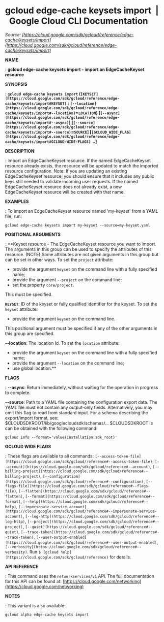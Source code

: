 # gcloud edge-cache keysets import  |  Google Cloud CLI Documentation

*Source: [https://cloud.google.com/sdk/gcloud/reference/edge-cache/keysets/import](https://cloud.google.com/sdk/gcloud/reference/edge-cache/keysets/import)*

**NAME**

: **gcloud edge-cache keysets import - import an EdgeCacheKeyset resource**

**SYNOPSIS**

: **`gcloud edge-cache keysets import` (`[KEYSET](https://cloud.google.com/sdk/gcloud/reference/edge-cache/keysets/import#KEYSET)` : `[--location](https://cloud.google.com/sdk/gcloud/reference/edge-cache/keysets/import#--location)`=`LOCATION`) [`[--async](https://cloud.google.com/sdk/gcloud/reference/edge-cache/keysets/import#--async)`] [`[--source](https://cloud.google.com/sdk/gcloud/reference/edge-cache/keysets/import#--source)`=`SOURCE`] [`[GCLOUD_WIDE_FLAG](https://cloud.google.com/sdk/gcloud/reference/edge-cache/keysets/import#GCLOUD-WIDE-FLAGS) …`]**

**DESCRIPTION**

: Import an EdgeCacheKeyset resource. If the named EdgeCacheKeyset resource
already exists, the resource will be updated to match the imported resource
configuration.
Note: If you are updating an existing EdgeCacheKeyset resource, you should
ensure that it includes any public keys still needed to validate incoming user
requests.
If the named EdgeCacheKeyset resource does not already exist, a new
EdgeCacheKeyset resource will be created with that name.

**EXAMPLES**

: To import an EdgeCacheKeyset resource named 'my-keyset' from a YAML file, run:

```
gcloud edge-cache keysets import my-keyset --source=my-keyset.yaml
```

**POSITIONAL ARGUMENTS**

: **Keyset resource - The EdgeCacheKeyset resource you want to import. The arguments
in this group can be used to specify the attributes of this resource. (NOTE)
Some attributes are not given arguments in this group but can be set in other
ways.
To set the `project` attribute:

- provide the argument `keyset` on the command line with a fully
specified name;
- provide the argument `--project` on the command line;
- set the property `core/project`.

This must be specified.

**`KEYSET`**:
ID of the keyset or fully qualified identifier for the keyset.
To set the `keyset` attribute:

- provide the argument `keyset` on the command line.

This positional argument must be specified if any of the other arguments in this
group are specified.

**--location**:
The location Id.
To set the `location` attribute:

- provide the argument `keyset` on the command line with a fully
specified name;
- provide the argument `--location` on the command line;
- use global location.**

**FLAGS**

: **--async**:
Return immediately, without waiting for the operation in progress to complete.

**--source**:
Path to a YAML file containing the configuration export data. The YAML file must
not contain any output-only fields. Alternatively, you may omit this flag to
read from standard input. For a schema describing the export/import format, see:
$CLOUDSDKROOT/lib/googlecloudsdk/schemas/…
$CLOUDSDKROOT is can be obtained with the following command:

```
gcloud info --format='value(installation.sdk_root)'
```

**GCLOUD WIDE FLAGS**

: These flags are available to all commands: `[--access-token-file](https://cloud.google.com/sdk/gcloud/reference#--access-token-file)`,
`[--account](https://cloud.google.com/sdk/gcloud/reference#--account)`, `[--billing-project](https://cloud.google.com/sdk/gcloud/reference#--billing-project)`,
`[--configuration](https://cloud.google.com/sdk/gcloud/reference#--configuration)`,
`[--flags-file](https://cloud.google.com/sdk/gcloud/reference#--flags-file)`,
`[--flatten](https://cloud.google.com/sdk/gcloud/reference#--flatten)`, `[--format](https://cloud.google.com/sdk/gcloud/reference#--format)`, `[--help](https://cloud.google.com/sdk/gcloud/reference#--help)`, `[--impersonate-service-account](https://cloud.google.com/sdk/gcloud/reference#--impersonate-service-account)`,
`[--log-http](https://cloud.google.com/sdk/gcloud/reference#--log-http)`,
`[--project](https://cloud.google.com/sdk/gcloud/reference#--project)`, `[--quiet](https://cloud.google.com/sdk/gcloud/reference#--quiet)`, `[--trace-token](https://cloud.google.com/sdk/gcloud/reference#--trace-token)`, `[--user-output-enabled](https://cloud.google.com/sdk/gcloud/reference#--user-output-enabled)`,
`[--verbosity](https://cloud.google.com/sdk/gcloud/reference#--verbosity)`.
Run `$ [gcloud help](https://cloud.google.com/sdk/gcloud/reference)` for details.

**API REFERENCE**

: This command uses the `networkservices/v1` API. The full
documentation for this API can be found at: [https://cloud.google.com/networking](https://cloud.google.com/networking)

**NOTES**

: This variant is also available:

```
gcloud alpha edge-cache keysets import
```